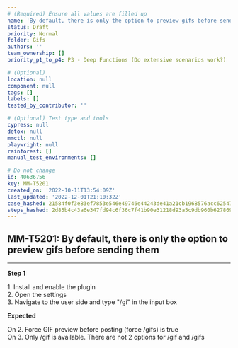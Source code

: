 ```yaml
---
# (Required) Ensure all values are filled up
name: 'By default, there is only the option to preview gifs before sending them'
status: Draft
priority: Normal
folder: Gifs
authors: ''
team_ownership: []
priority_p1_to_p4: P3 - Deep Functions (Do extensive scenarios work?)

# (Optional)
location: null
component: null
tags: []
labels: []
tested_by_contributor: ''

# (Optional) Test type and tools
cypress: null
detox: null
mmctl: null
playwright: null
rainforest: []
manual_test_environments: []

# Do not change
id: 40636756
key: MM-T5201
created_on: '2022-10-11T13:54:09Z'
last_updated: '2022-12-01T21:10:32Z'
case_hashed: 21584f0f3e83ef7853e546e49746e44243de41a21cb1968576acc625479f1f7e3cbdcccf0bab6f4efff9077e21f66b5c
steps_hashed: 2d85b4c43a6e347fd94c6f36c7f41b90e31218d93a5c9db960b627869960c21a26dcb933732a61cabd52aedc159569d3
---
```


<!-- (Auto-generated) Based on frontmatter's "key" and "name" -->

## MM-T5201: By default, there is only the option to preview gifs before sending them

---

**Step 1**

1\. Install and enable the plugin\
2\. Open the settings\
3\. Navigate to the user side and type "/gi" in the input box

**Expected**

On 2. Force GIF preview before posting (force /gifs) is true\
On 3. Only /gif is available. There are not 2 options for /gif and /gifs
